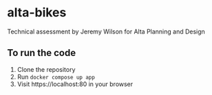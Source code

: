 # alta-bikes
Technical assessment by Jeremy Wilson for Alta Planning and Design

## To run the code
1. Clone the repository
2. Run `docker compose up app`
3. Visit https://localhost:80 in your browser